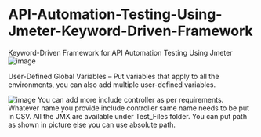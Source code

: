 # API-Automation-Testing-Using-Jmeter-Keyword-Driven-Framework
Keyword-Driven Framework for API Automation Testing Using Jmeter
![image](https://github.com/user-attachments/assets/4f9b24ea-8e6f-4f47-81ae-4081df01f801)
 
User-Defined Global Variables – Put variables that apply to all the environments, you can also add multiple user-defined variables.

![image](https://github.com/user-attachments/assets/db9041c0-4e88-462d-81b1-17fc0c99d3e8)
You can add more include controller as per requirements.
Whatever name you provide include controller same name needs to be put in CSV.
All the JMX are available under Test_Files folder. You can put path as shown in picture else you can use absolute path.


